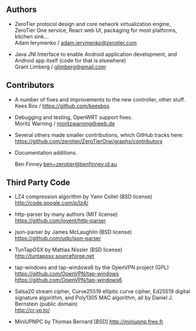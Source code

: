 ## Authors

 * ZeroTier protocol design and core network virtualization engine, ZeroTier One service, React web UI, packaging for most platforms, kitchen sink...<br>
   Adam Ierymenko / adam.ierymenko@zerotier.com

 * Java JNI Interface to enable Android application development, and Android app itself (code for that is elsewhere)<br>
   Grant Limberg / glimberg@gmail.com

## Contributors

 * A number of fixes and improvements to the new controller, other stuff.<br>
   Kees Bos / https://github.com/keesbos

 * Debugging and testing, OpenWRT support fixes.<br>
   Moritz Warning / moritzwarning@web.de

 * Several others made smaller contributions, which GitHub tracks here:<br>
   https://github.com/zerotier/ZeroTierOne/graphs/contributors

 * Documentation additions.
 
   Ben Finney <ben+zerotier@benfinney.id.au>

## Third Party Code

 * LZ4 compression algorithm by Yann Collet (BSD license)<br>
   http://code.google.com/p/lz4/

 * http-parser by many authors (MIT license)<br>
   https://github.com/joyent/http-parser

 * json-parser by James McLaughlin (BSD license)<br>
   https://github.com/udp/json-parser

 * TunTapOSX by Mattias Nissler (BSD license)<br>
   http://tuntaposx.sourceforge.net

 * tap-windows and tap-windows6 by the OpenVPN project (GPL)<br>
   https://github.com/OpenVPN/tap-windows<br>
   https://github.com/OpenVPN/tap-windows6

 * Salsa20 stream cipher, Curve25519 elliptic curve cipher, Ed25519
   digital signature algorithm, and Poly1305 MAC algorithm, all by
   Daniel J. Bernstein (public domain)<br>
   http://cr.yp.to/

 * MiniUPNPC by Thomas Bernard [BSD]
   http://miniupnp.free.fr

